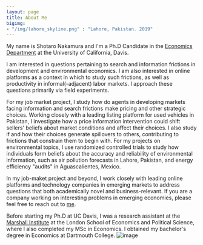 ```yaml
---
layout: page
title: About Me
bigimg: 
- "/img/lahore_skyline.png" : "Lahore, Pakistan. 2019"
---
```


My name is Shotaro Nakamura and I'm a Ph.D Candidate in the [Economics Department](https://economics.ucdavis.edu/) at the University of California, Davis.

I am interested in questions pertaining to search and information frictions in development and environmental economics. I am also interested in online platforms as a context in which to study such frictions, as well as productivity in informal(-adjacent) labor markets. I approach these questions primarily via field experiments.

For my job market project, I study how do agents in developing markets facing information and search frictions make pricing and other strategic choices. Working closely with a leading listing platform for used vehicles in Pakistan, I investigate how a price information intervention could shift sellers' beliefs about market conditions and affect their choices. I also study if and how their choices generate spillovers to others, contributing to frictions that constrain them to begin with. For my projects on environmental topics, I use randomized controlled trials to study how individuals form beliefs about the accuracy and reliability of environmental information, such as air pollution forecasts in Lahore, Pakistan, and energy efficiency "audits" in Aguascalientes, Mexico. 

In my job-maket project and beyond, I work closely with leading online platforms and technology companies in emerging markets to address questions that both academically novel and business-relevant. If you are a company working on interesting problems in emerging economies, please feel free to reach out to [me](mailto:snnakamura@ucdavis.edu).

Before starting my Ph.D at UC Davis, I was a research assistant at the [Marshall Institute](https://www.lse.ac.uk/marshall-institute) at the London School of Economics and Political Science, where I also completed my MSc in Economics. I obtained my bachelor's degree in Economics at Dartmouth College.
![image](https://user-images.githubusercontent.com/50980549/156862569-c1c6ff5d-38d4-4e42-bff9-4bde26237c50.png)
